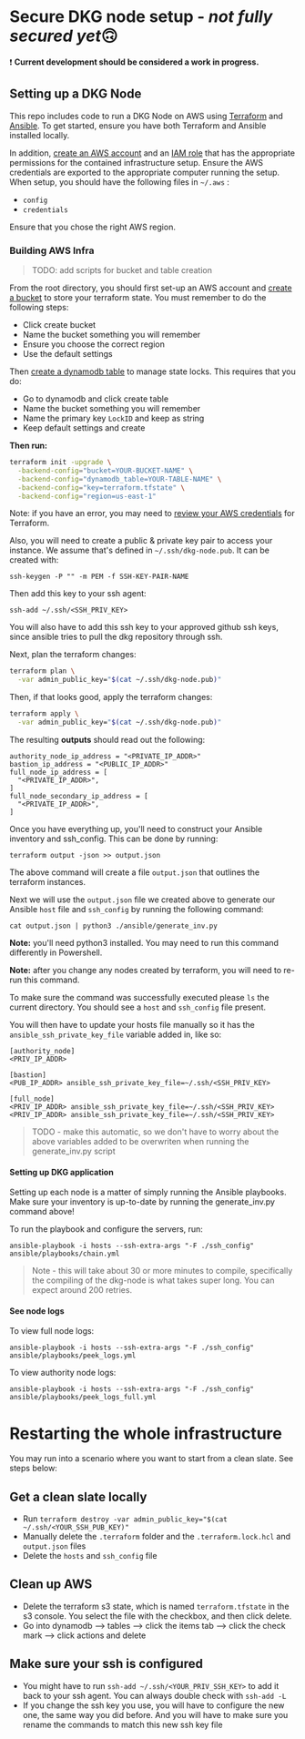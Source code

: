 # Secure DKG node setup - *not fully secured yet*🙃

❗ **Current development should be considered a work in progress.**

## Setting up a DKG Node

This repo includes code to run a DKG Node on AWS using [Terraform](https://www.terraform.io/) and [Ansible](https://www.ansible.com/). To get started, ensure you have both Terraform and Ansible installed locally.

In addition, [create an AWS account](https://aws.amazon.com/premiumsupport/knowledge-center/create-and-activate-aws-account/) and an [IAM role](https://docs.aws.amazon.com/IAM/latest/UserGuide/id_roles_create.html) that has the appropriate permissions for the contained infrastructure setup. Ensure the AWS credentials are exported to the appropriate computer running the setup. When setup, you should have the following files in `~/.aws` :
- `config`
- `credentials`

Ensure that you chose the right AWS region.

### Building AWS Infra

> TODO: add scripts for bucket and table creation

From the root directory, you should first set-up an AWS account and [create a bucket](https://docs.aws.amazon.com/quickstarts/latest/s3backup/step-1-create-bucket.html) to store your terraform state. You must remember to do the following steps:
- Click create bucket 
- Name the bucket something you will remember
- Ensure you choose the correct region
- Use the default settings

Then [create a dynamodb table](https://docs.aws.amazon.com/amazondynamodb/latest/developerguide/getting-started-step-1.html) to manage state locks. This requires that you do:
- Go to dynamodb and click create table
- Name the bucket something you will remember
- Name the primary key `LockID` and keep as string
- Keep default settings and create

**Then run:**

```sh
terraform init -upgrade \
  -backend-config="bucket=YOUR-BUCKET-NAME" \
  -backend-config="dynamodb_table=YOUR-TABLE-NAME" \
  -backend-config="key=terraform.tfstate" \
  -backend-config="region=us-east-1"
```

Note: if you have an error, you may need to [review your AWS credentials](https://registry.terraform.io/providers/hashicorp/aws/latest/docs#authentication) for Terraform.


Also, you will need to create a public & private key pair to access your instance.
We assume that's defined in `~/.ssh/dkg-node.pub`. It can be created with:

```
ssh-keygen -P "" -m PEM -f SSH-KEY-PAIR-NAME
```

Then add this key to your ssh agent:

```
ssh-add ~/.ssh/<SSH_PRIV_KEY>
```

You will also have to add this ssh key to your approved github ssh keys, since ansible tries to pull
the dkg repository through ssh. 

Next, plan the terraform changes:

```sh
terraform plan \
  -var admin_public_key="$(cat ~/.ssh/dkg-node.pub)"
```

Then, if that looks good, apply the terraform changes:

```sh
terraform apply \
  -var admin_public_key="$(cat ~/.ssh/dkg-node.pub)"
```

The resulting **outputs** should read out the following:

```
authority_node_ip_address = "<PRIVATE_IP_ADDR>"
bastion_ip_address = "<PUBLIC_IP_ADDR>"
full_node_ip_address = [
  "<PRIVATE_IP_ADDR>",
]
full_node_secondary_ip_address = [
  "<PRIVATE_IP_ADDR>",
]
```

Once you have everything up, you'll need to construct your Ansible inventory and ssh_config. This can be done by running:

```
terraform output -json >> output.json
```

The above command will create a file `output.json` that outlines the terraform instances.

Next we will use the `output.json` file we created above to generate our Ansible `host` file and `ssh_config` by running the following command:

```
cat output.json | python3 ./ansible/generate_inv.py
```

**Note:** you'll need python3 installed. You may need to run this command differently in Powershell.

**Note:** after you change any nodes created by terraform, you will need to re-run this command.

To make sure the command was successfully executed please `ls` the current directory. You should see a `host` and `ssh_config` file present.

You will then have to update your hosts file manually so it has the `ansible_ssh_private_key_file` variable added in, like so:

```
[authority_node]
<PRIV_IP_ADDR>

[bastion]
<PUB_IP_ADDR> ansible_ssh_private_key_file=~/.ssh/<SSH_PRIV_KEY>

[full_node]
<PRIV_IP_ADDR> ansible_ssh_private_key_file=~/.ssh/<SSH_PRIV_KEY>
<PRIV_IP_ADDR> ansible_ssh_private_key_file=~/.ssh/<SSH_PRIV_KEY>
```

> TODO - make this automatic, so we don't have to worry about the above variables added to be overwriten when running the generate_inv.py script

#### Setting up DKG application

Setting up each node is a matter of simply running the Ansible playbooks. Make sure your inventory is up-to-date by running the generate_inv.py command above!

To run the playbook and configure the servers, run:
```
ansible-playbook -i hosts --ssh-extra-args "-F ./ssh_config" ansible/playbooks/chain.yml
```
> Note - this will take about 30 or more minutes to compile, specifically the compiling of the dkg-node is what takes super long.
> You can expect around 200 retries. 

#### See node logs

To view full node logs:
```
ansible-playbook -i hosts --ssh-extra-args "-F ./ssh_config" ansible/playbooks/peek_logs.yml
```

To view authority node logs:
```
ansible-playbook -i hosts --ssh-extra-args "-F ./ssh_config" ansible/playbooks/peek_logs_full.yml
```

# Restarting the whole infrastructure

You may run into a scenario where you want to start from a clean slate. See steps below:

## Get a clean slate locally
- Run `terraform destroy -var admin_public_key="$(cat ~/.ssh/<YOUR_SSH_PUB_KEY)"`
- Manually delete the `.terraform` folder and the `.terraform.lock.hcl` and `output.json` files
- Delete the `hosts` and `ssh_config` file

## Clean up AWS
- Delete the terraform s3 state, which is named `terraform.tfstate` in the s3 console. You select
  the file with the checkbox, and then click delete.
- Go into dynamodb --> tables --> click the items tab --> click the check mark --> click actions and delete


## Make sure your ssh is configured
- You might have to run `ssh-add ~/.ssh/<YOUR_PRIV_SSH_KEY>` to add it back to your ssh agent. You
  can always double check with `ssh-add -L`
- If you change the ssh key you use, you will have to configure the new one, the same way you did
  before. And you will have to make sure you rename the commands to match this new ssh key file